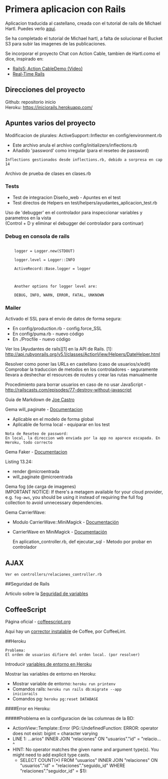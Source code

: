 # Primera aplicacion con Rails

Aplicacion traducida al castellano, creada con el tutorial de rails de Michael Hartl. Puedes verlo [aquí](https://www.railstutorial.org).

Se ha completado el tutorial de Michael hartl, a falta de solucionar el Bucket S3 para subir las imagenes de las publicaciones.

Se incorporar el proyecto Chat con Action Cable, tambien de Hartl.como el dice, inspirado en:  
* [Rails5: Action CableDemo (Video)](https://medium.com/@dhh/rails-5-action-cable-demo-8bba4ccfc55e)
* [Real-Time Rails](https://blog.heroku.com/real_time_rails_implementing_websockets_in_rails_5_with_action_cable)

## Direcciones del proyecto

Github: repositorio inicio  
Heroku: https://iniciorails.herokuapp.com/  

## Apuntes varios del proyecto

Modificacion de plurales: ActiveSupport::Inflector en config/environment.rb  
* Este archivo anula el archivo config/initializers/inflections.rb
* Añadido 'password' como irregular (para el reseteo de password)

~~~
Inflections gestionados desde inflections.rb, debido a sorpresa en cap 14
~~~
  
Archivo de prueba de clases en clases.rb

### Tests

* Test de integracion Diseño_web - Apuntes en el test
* Test directos de Helpers en test/helpers/ayudantes_aplicacion_test.rb

Uso de 'debugger' en el controlador para inspeccionar variables y parametros en la vista  
	(Control + D y eliminar el debugger del controlador para continuar)  

### Debug en consola de rails
<code>
	logger = Logger.new(STDOUT)<br>
	logger.level = Logger::INFO<br>
	ActiveRecord::Base.logger = logger<br>
	<br>
	Another options for logger level are:<br>
	DEBUG, INFO, WARN, ERROR, FATAL, UNKNOWN
</code>

### Mailer
Activado el SSL para el envio de datos de forma segura:  
* En config/production.rb - config.force_SSL  
* En config/puma.rb - nuevo código  
* En ./Procfile - nuevo código  
  
Ver los [Ayudantes de rails][1] en la API de Rails.
	[1]: http://api.rubyonrails.org/v5.1/classes/ActionView/Helpers/DateHelper.html  
  
Resolver como poner las URLs en castellano (caso de usuarios/x/edit)  
	Comprobar la traduccion de metodos en los controladores - seguramente llevara a deshechar el resources de routes y crear las rutas manualmente

Procedimiento para borrar usuarios en caso de no usar JavaScript - <http://railscasts.com/episodes/77-destroy-without-javascript>

Guia de Markdown de [Joe Castro](http://joedicastro.com/pages/markdown.html)

Gema will_paginate - [Documentacion](https://github.com/mislav/will_paginate/wiki/API-documentation)
* Aplicable en el modelo de forma global
* Aplicable de forma local - equiparar en los test

~~~
Nota de Reseteo de password:  
En local, la direccion web enviada por la app no aparece escapada. En Heroku, todo correcto
~~~

Gema Faker - [Documentacion](https://github.com/stympy/faker)

Listing 13.24:  
* render @microentrada
* will_paginate @microentrada

Gema fog (de carga de imagenes)  
	IMPORTANT NOTICE:
	If there's a metagem available for your cloud provider, e.g. `fog-aws`,
	you should be using it instead of requiring the full fog collection to avoid
	unnecessary dependencies.

Gema CarrierWave:  
* Modulo CarrierWave::MiniMagick - [Documentación](http://www.rubydoc.info/github/jnicklas/carrierwave/CarrierWave/MiniMagick)  
* CarrierWave en MiniMagick - [Documentación](https://github.com/carrierwaveuploader/carrierwave#using-minimagick)


	En aplication_controller.rb, def ejecutar_sql - Metodo por probar en controlador

## AJAX

	Ver en controllers/relaciones_controller.rb

##Seguridad de Rails

Articulo sobre la [Seguridad de variables](https://aloneinthebotnet.wordpress.com/2015/11/23/seguridad-y-variables-de-entorno-en-una-aplicacion-rails/)

## CoffeeScript

Página oficial - [coffeescript.org](http://www.coffeescript.org)

Aqui hay un [corrector instalable](http://www.coffeelint.org/) de Coffee, por CoffeeLint.

##Heroku

~~~
Problema:  
El orden de usuarios difiere del orden local. (por resolver)
~~~

Introducir [variables de entorno en Heroku](https://medium.com/@MiguelCasas/variables-de-entorno-uso-en-heroku-13bd008afb19)

Mostrar las variables de entorno en Heroku:  
* Mostrar variable de entorno: <code>heroku run printenv</code>
* Comandos rails: <code>heroku run rails db:migrate --app iniciorails</code>
* Comandos pg: <code>heroku pg:reset DATABASE</code> 

####Error en Heroku:

  #####Problema en la configuracion de las columnas de la BD:
  * ActionView::Template::Error (PG::UndefinedFunction: ERROR:  operator does not exist: bigint = character varying
  * LINE 1: ...arios" INNER JOIN "relaciones" ON "usuarios"."id" = "relacio...  
                                                               ^  
  * HINT:  No operator matches the given name and argument type(s). You might need to add explicit type casts.
    * SELECT COUNT(*) FROM "usuarios" INNER JOIN "relaciones" ON "usuarios"."id" = "relaciones"."seguido_id" WHERE "relaciones"."seguidor_id" = $1):





